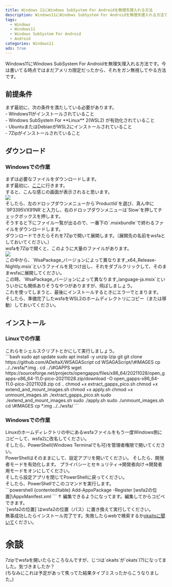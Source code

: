 ```yaml
---
title: Windows 11にWindows SubSystem For Androidを無理矢理入れる方法
description: Windows11にWindows SubSystem For Androidを無理矢理入れる方法です。今は書いてる時点ではまだアメリカ限定だったから、それをガン無視してやる方法です。
tags:
  - Windows
  - Windows11
  - Windows SubSystem For Android
  - Android
categories: Windows11
ads: true
---
```

Windows11にWindows SubSystem For Androidを無理矢理入れる方法です。今は書いてる時点ではまだアメリカ限定だったから、それをガン無視してやる方法です。<br>
<h2>前提条件</h2>
まず最初に、次の条件を満たしている必要があります。<br>
- Windows11がインストールされていること<br>
- Windows SubSystem For **Linux** 2(WSL2) が有効化されていること<br>
- UbuntuまたはDebianがWSL2にインストールされていること<br>
- 7Zipがインストールされていること
<h2>ダウンロード</h2>
<h3>Windowsでの作業</h3>
まずは必要なファイルをダウンロードします。<br>
まず最初に、<a href="https://store.rg-adguard.net/">ここ</a>に行きます。<br>
すると、こんな感じの画面が表示されると思います。<br>
<img src="https://linuxcodevserver.github.io/img/202110280101.png"><br>
そしたら、左のドロップダウンメニューから`ProductId`を選び、真ん中に`9P3395VX91NR`と入力し、右のドロップダウンメニューは`Slow`を押してチェックボックスを押します。<br>
そうすると下にファイル一覧が出るので、一番下の`.msixbundle`で終わるファイルをダウンロードします。<br>
ダウンロードできたらそれを7Zipで開いて展開します。（展開先の名前をwsfaとしておいてください。）<br>
wsfaを7Zipで開くと、このように大量のファイルがあります。<br>
<img src="https://linuxcodevserver.github.io/img/202110280102.png"><br>
この中から、`WsaPackage_バージョンによって異なります_x64_Release-Nightly.msix`というファイルを見つけ出し、それをダブルクリックして、そのままwsfaに展開してください。<br>
この時、`WsaPackage_バージョンによって異なります_language-ja.msix`といういかにも関係ありそうなやつがありますが、飛ばしましょう。<br>
これを使ってしまうと、最後にインストールするときにエラーでとまります。<br>
そしたら、準備完了したwsfaをWSL2のホームディレクトリにコピー（または移動）しておいてください。<br>
<h2>インストール
<h3>Linuxでの作業</h3>
これらをシェルスクリプトとかにして実行しましょう。<br>
```bash
sudo apt update
sudo apt install -y unzip lzip git
git clone https://github.com/ADeltaX/WSAGAScript
cd WSAGAScript/\#IMAGES
cp ../../wsfa/*.img .
cd ../\#GAPPS
wget https://sourceforge.net/projects/opengapps/files/x86_64/20211028/open_gapps-x86_64-11.0-pico-20211028.zip/download -O open_gapps-x86_64-11.0-pico-20211028.zip
cd ..
chmod +x extract_gapps_pico.sh
chmod +x extend_and_mount_images.sh
chmod +x apply.sh
chmod +x unmount_images.sh
./extract_gapps_pico.sh
sudo ./extend_and_mount_images.sh
sudo ./apply.sh
sudo ./unmount_images.sh
cd \#IMAGES
cp *.img ../../wsfa/
```
<h3>Windowsでの作業</h3>
Linuxのホームディレクトリの中にあるwsfaファイルをもう一度Windows側にコピーして、wsfa2に改名してください。<br>
そしたら、PowerShell(Windows Terminalでも可)を管理者権限で開いてください。<br>
PowerShellはそのままにして、設定アプリを開いてください。
そしたら、開発者モードを有効化します。
プライバシーとセキュリティ&rarr;開発者向け&rarr;開発者用モードをオンにしてください。<br>
そしたら設定アプリを閉じてPowerShellに戻ってください。<br>
そしたら、PowerShellでこのコマンドを実行します。<br>
```powershell {contenteditable}
Add-AppxPackage -Register [wsfa2の位置]\AppxManifest.xml
```
&uarr; 編集できるようになってます。編集してからコピペできます。<br>
`[wsfa2の位置]`はwsfa2の位置（パス）に置き換えて実行してください。<br>
無事成功したらインストール完了です。失敗したらwebで検索するか<a href="https://linuxcodevserver.github.io/contact.md">okaitsに聞いて</a>ください。<br>
<h1>余談</h1>
7zipでwsfaを開いたらところなんですが、じつは`okaits`が`okats`(?)になってました。気づきましたか？<br>
(ちなみにこれは予定があって焦ってた結果タイプミスったからこうなりました。)<br>